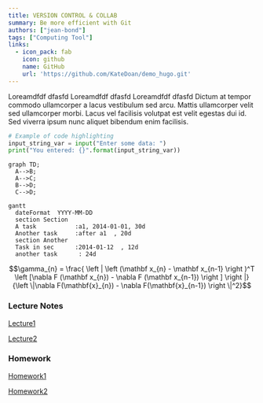 ```yaml
---
title: VERSION CONTROL & COLLAB
summary: Be more efficient with Git
authors: ["jean-bond"]
tags: ["Computing Tool"]
links:
  - icon_pack: fab
    icon: github
    name: GitHub
    url: 'https://github.com/KateDoan/demo_hugo.git'
---
```

Loreamdfdf dfasfd Loreamdfdf dfasfd Loreamdfdf dfasfd Dictum at tempor commodo ullamcorper a lacus vestibulum sed arcu. Mattis ullamcorper velit sed ullamcorper morbi. Lacus vel facilisis volutpat est velit egestas dui id. Sed viverra ipsum nunc aliquet bibendum enim facilisis.

```python
# Example of code highlighting
input_string_var = input("Enter some data: ")
print("You entered: {}".format(input_string_var))
```

```mermaid
graph TD;
  A-->B;
  A-->C;
  B-->D;
  C-->D;
```
```mermaid
gantt
  dateFormat  YYYY-MM-DD
  section Section
  A task           :a1, 2014-01-01, 30d
  Another task     :after a1  , 20d
  section Another
  Task in sec      :2014-01-12  , 12d
  another task      : 24d
```

$$\gamma_{n} = \frac{ 
\left | \left (\mathbf x_{n} - \mathbf x_{n-1} \right )^T 
\left [\nabla F (\mathbf x_{n}) - \nabla F (\mathbf x_{n-1}) \right ] \right |}
{\left \|\nabla F(\mathbf{x}_{n}) - \nabla F(\mathbf{x}_{n-1}) \right \|^2}$$

### Lecture Notes
[Lecture1](https://github.com/KateDoan/demo_hugo/raw/master/pdf_demo.pdf)

[Lecture2](https://github.com/KateDoan/demo_hugo/raw/master/pdf_demo.pdf)

### Homework
[Homework1](https://github.com/KateDoan/demo_hugo/raw/master/pdf_demo.pdf)

[Homework2](https://github.com/KateDoan/demo_hugo/raw/master/pdf_demo.pdf)

